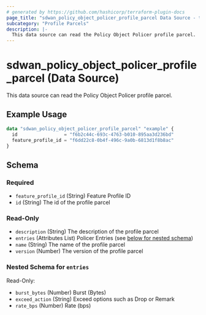 ```yaml
---
# generated by https://github.com/hashicorp/terraform-plugin-docs
page_title: "sdwan_policy_object_policer_profile_parcel Data Source - terraform-provider-sdwan"
subcategory: "Profile Parcels"
description: |-
  This data source can read the Policy Object Policer profile parcel.
---
```


# sdwan_policy_object_policer_profile_parcel (Data Source)

This data source can read the Policy Object Policer profile parcel.

## Example Usage

```terraform
data "sdwan_policy_object_policer_profile_parcel" "example" {
  id                 = "f6b2c44c-693c-4763-b010-895aa3d236bd"
  feature_profile_id = "f6dd22c8-0b4f-496c-9a0b-6813d1f8b8ac"
}
```

<!-- schema generated by tfplugindocs -->
## Schema

### Required

- `feature_profile_id` (String) Feature Profile ID
- `id` (String) The id of the profile parcel

### Read-Only

- `description` (String) The description of the profile parcel
- `entries` (Attributes List) Policer Entries (see [below for nested schema](#nestedatt--entries))
- `name` (String) The name of the profile parcel
- `version` (Number) The version of the profile parcel

<a id="nestedatt--entries"></a>
### Nested Schema for `entries`

Read-Only:

- `burst_bytes` (Number) Burst (Bytes)
- `exceed_action` (String) Exceed options such as Drop or Remark
- `rate_bps` (Number) Rate (bps)
